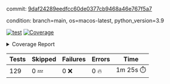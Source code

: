 commit: [9daf24289eedfcc60de0377cb9468a46e767f5a7](https://github.com/rcmdnk/homebrew-file/tree/9daf24289eedfcc60de0377cb9468a46e767f5a7)

condition: branch=main, os=macos-latest, python_version=3.9

[![test](https://github.com/rcmdnk/homebrew-file/actions/workflows/test.yml/badge.svg)](https://github.com/rcmdnk/homebrew-file/actions/runs/16519129215)
<a href="https://github.com/rcmdnk/homebrew-file/blob/9daf24289eedfcc60de0377cb9468a46e767f5a7/README.md"><img alt="Coverage" src="https://img.shields.io/badge/Coverage-57%25-orange.svg" /></a><details><summary>Coverage Report </summary><table><tr><th>File</th><th>Stmts</th><th>Miss</th><th>Cover</th><th>Missing</th></tr><tbody><tr><td colspan="5"><b>bin</b></td></tr><tr><td>&nbsp; &nbsp;<a href="https://github.com/rcmdnk/homebrew-file/blob/9daf24289eedfcc60de0377cb9468a46e767f5a7/bin/brew-file">brew-file</a></td><td>2162</td><td>940</td><td>57%</td><td><a href="https://github.com/rcmdnk/homebrew-file/blob/9daf24289eedfcc60de0377cb9468a46e767f5a7/bin/brew-file#L56-L62">56&ndash;62</a>, <a href="https://github.com/rcmdnk/homebrew-file/blob/9daf24289eedfcc60de0377cb9468a46e767f5a7/bin/brew-file#L149">149</a>, <a href="https://github.com/rcmdnk/homebrew-file/blob/9daf24289eedfcc60de0377cb9468a46e767f5a7/bin/brew-file#L161">161</a>, <a href="https://github.com/rcmdnk/homebrew-file/blob/9daf24289eedfcc60de0377cb9468a46e767f5a7/bin/brew-file#L164">164</a>, <a href="https://github.com/rcmdnk/homebrew-file/blob/9daf24289eedfcc60de0377cb9468a46e767f5a7/bin/brew-file#L213">213</a>, <a href="https://github.com/rcmdnk/homebrew-file/blob/9daf24289eedfcc60de0377cb9468a46e767f5a7/bin/brew-file#L307">307</a>, <a href="https://github.com/rcmdnk/homebrew-file/blob/9daf24289eedfcc60de0377cb9468a46e767f5a7/bin/brew-file#L310">310</a>, <a href="https://github.com/rcmdnk/homebrew-file/blob/9daf24289eedfcc60de0377cb9468a46e767f5a7/bin/brew-file#L378-L380">378&ndash;380</a>, <a href="https://github.com/rcmdnk/homebrew-file/blob/9daf24289eedfcc60de0377cb9468a46e767f5a7/bin/brew-file#L389-L390">389&ndash;390</a>, <a href="https://github.com/rcmdnk/homebrew-file/blob/9daf24289eedfcc60de0377cb9468a46e767f5a7/bin/brew-file#L484">484</a>, <a href="https://github.com/rcmdnk/homebrew-file/blob/9daf24289eedfcc60de0377cb9468a46e767f5a7/bin/brew-file#L490-L493">490&ndash;493</a>, <a href="https://github.com/rcmdnk/homebrew-file/blob/9daf24289eedfcc60de0377cb9468a46e767f5a7/bin/brew-file#L531-L555">531&ndash;555</a>, <a href="https://github.com/rcmdnk/homebrew-file/blob/9daf24289eedfcc60de0377cb9468a46e767f5a7/bin/brew-file#L559-L567">559&ndash;567</a>, <a href="https://github.com/rcmdnk/homebrew-file/blob/9daf24289eedfcc60de0377cb9468a46e767f5a7/bin/brew-file#L693">693</a>, <a href="https://github.com/rcmdnk/homebrew-file/blob/9daf24289eedfcc60de0377cb9468a46e767f5a7/bin/brew-file#L813-L817">813&ndash;817</a>, <a href="https://github.com/rcmdnk/homebrew-file/blob/9daf24289eedfcc60de0377cb9468a46e767f5a7/bin/brew-file#L830-L835">830&ndash;835</a>, <a href="https://github.com/rcmdnk/homebrew-file/blob/9daf24289eedfcc60de0377cb9468a46e767f5a7/bin/brew-file#L846">846</a>, <a href="https://github.com/rcmdnk/homebrew-file/blob/9daf24289eedfcc60de0377cb9468a46e767f5a7/bin/brew-file#L863">863</a>, <a href="https://github.com/rcmdnk/homebrew-file/blob/9daf24289eedfcc60de0377cb9468a46e767f5a7/bin/brew-file#L867-L875">867&ndash;875</a>, <a href="https://github.com/rcmdnk/homebrew-file/blob/9daf24289eedfcc60de0377cb9468a46e767f5a7/bin/brew-file#L884-L887">884&ndash;887</a>, <a href="https://github.com/rcmdnk/homebrew-file/blob/9daf24289eedfcc60de0377cb9468a46e767f5a7/bin/brew-file#L889-L892">889&ndash;892</a>, <a href="https://github.com/rcmdnk/homebrew-file/blob/9daf24289eedfcc60de0377cb9468a46e767f5a7/bin/brew-file#L894-L897">894&ndash;897</a>, <a href="https://github.com/rcmdnk/homebrew-file/blob/9daf24289eedfcc60de0377cb9468a46e767f5a7/bin/brew-file#L908-L926">908&ndash;926</a>, <a href="https://github.com/rcmdnk/homebrew-file/blob/9daf24289eedfcc60de0377cb9468a46e767f5a7/bin/brew-file#L977-L987">977&ndash;987</a>, <a href="https://github.com/rcmdnk/homebrew-file/blob/9daf24289eedfcc60de0377cb9468a46e767f5a7/bin/brew-file#L990-L1017">990&ndash;1017</a>, <a href="https://github.com/rcmdnk/homebrew-file/blob/9daf24289eedfcc60de0377cb9468a46e767f5a7/bin/brew-file#L1033-L1048">1033&ndash;1048</a>, <a href="https://github.com/rcmdnk/homebrew-file/blob/9daf24289eedfcc60de0377cb9468a46e767f5a7/bin/brew-file#L1090">1090</a>, <a href="https://github.com/rcmdnk/homebrew-file/blob/9daf24289eedfcc60de0377cb9468a46e767f5a7/bin/brew-file#L1106-L1111">1106&ndash;1111</a>, <a href="https://github.com/rcmdnk/homebrew-file/blob/9daf24289eedfcc60de0377cb9468a46e767f5a7/bin/brew-file#L1115-L1117">1115&ndash;1117</a>, <a href="https://github.com/rcmdnk/homebrew-file/blob/9daf24289eedfcc60de0377cb9468a46e767f5a7/bin/brew-file#L1121-L1124">1121&ndash;1124</a>, <a href="https://github.com/rcmdnk/homebrew-file/blob/9daf24289eedfcc60de0377cb9468a46e767f5a7/bin/brew-file#L1128-L1130">1128&ndash;1130</a>, <a href="https://github.com/rcmdnk/homebrew-file/blob/9daf24289eedfcc60de0377cb9468a46e767f5a7/bin/brew-file#L1134-L1136">1134&ndash;1136</a>, <a href="https://github.com/rcmdnk/homebrew-file/blob/9daf24289eedfcc60de0377cb9468a46e767f5a7/bin/brew-file#L1140-L1142">1140&ndash;1142</a>, <a href="https://github.com/rcmdnk/homebrew-file/blob/9daf24289eedfcc60de0377cb9468a46e767f5a7/bin/brew-file#L1146-L1148">1146&ndash;1148</a>, <a href="https://github.com/rcmdnk/homebrew-file/blob/9daf24289eedfcc60de0377cb9468a46e767f5a7/bin/brew-file#L1152-L1154">1152&ndash;1154</a>, <a href="https://github.com/rcmdnk/homebrew-file/blob/9daf24289eedfcc60de0377cb9468a46e767f5a7/bin/brew-file#L1158-L1161">1158&ndash;1161</a>, <a href="https://github.com/rcmdnk/homebrew-file/blob/9daf24289eedfcc60de0377cb9468a46e767f5a7/bin/brew-file#L1165-L1167">1165&ndash;1167</a>, <a href="https://github.com/rcmdnk/homebrew-file/blob/9daf24289eedfcc60de0377cb9468a46e767f5a7/bin/brew-file#L1185">1185</a>, <a href="https://github.com/rcmdnk/homebrew-file/blob/9daf24289eedfcc60de0377cb9468a46e767f5a7/bin/brew-file#L1235-L1237">1235&ndash;1237</a>, <a href="https://github.com/rcmdnk/homebrew-file/blob/9daf24289eedfcc60de0377cb9468a46e767f5a7/bin/brew-file#L1240">1240</a>, <a href="https://github.com/rcmdnk/homebrew-file/blob/9daf24289eedfcc60de0377cb9468a46e767f5a7/bin/brew-file#L1246">1246</a>, <a href="https://github.com/rcmdnk/homebrew-file/blob/9daf24289eedfcc60de0377cb9468a46e767f5a7/bin/brew-file#L1268-L1271">1268&ndash;1271</a>, <a href="https://github.com/rcmdnk/homebrew-file/blob/9daf24289eedfcc60de0377cb9468a46e767f5a7/bin/brew-file#L1349">1349</a>, <a href="https://github.com/rcmdnk/homebrew-file/blob/9daf24289eedfcc60de0377cb9468a46e767f5a7/bin/brew-file#L1386">1386</a>, <a href="https://github.com/rcmdnk/homebrew-file/blob/9daf24289eedfcc60de0377cb9468a46e767f5a7/bin/brew-file#L1423">1423</a>, <a href="https://github.com/rcmdnk/homebrew-file/blob/9daf24289eedfcc60de0377cb9468a46e767f5a7/bin/brew-file#L1426">1426</a>, <a href="https://github.com/rcmdnk/homebrew-file/blob/9daf24289eedfcc60de0377cb9468a46e767f5a7/bin/brew-file#L1438">1438</a>, <a href="https://github.com/rcmdnk/homebrew-file/blob/9daf24289eedfcc60de0377cb9468a46e767f5a7/bin/brew-file#L1440">1440</a>, <a href="https://github.com/rcmdnk/homebrew-file/blob/9daf24289eedfcc60de0377cb9468a46e767f5a7/bin/brew-file#L1475-L1476">1475&ndash;1476</a>, <a href="https://github.com/rcmdnk/homebrew-file/blob/9daf24289eedfcc60de0377cb9468a46e767f5a7/bin/brew-file#L1481-L1484">1481&ndash;1484</a>, <a href="https://github.com/rcmdnk/homebrew-file/blob/9daf24289eedfcc60de0377cb9468a46e767f5a7/bin/brew-file#L1514-L1541">1514&ndash;1541</a>, <a href="https://github.com/rcmdnk/homebrew-file/blob/9daf24289eedfcc60de0377cb9468a46e767f5a7/bin/brew-file#L1548">1548</a>, <a href="https://github.com/rcmdnk/homebrew-file/blob/9daf24289eedfcc60de0377cb9468a46e767f5a7/bin/brew-file#L1550">1550</a>, <a href="https://github.com/rcmdnk/homebrew-file/blob/9daf24289eedfcc60de0377cb9468a46e767f5a7/bin/brew-file#L1559-L1560">1559&ndash;1560</a>, <a href="https://github.com/rcmdnk/homebrew-file/blob/9daf24289eedfcc60de0377cb9468a46e767f5a7/bin/brew-file#L1565">1565</a>, <a href="https://github.com/rcmdnk/homebrew-file/blob/9daf24289eedfcc60de0377cb9468a46e767f5a7/bin/brew-file#L1571">1571</a>, <a href="https://github.com/rcmdnk/homebrew-file/blob/9daf24289eedfcc60de0377cb9468a46e767f5a7/bin/brew-file#L1575-L1586">1575&ndash;1586</a>, <a href="https://github.com/rcmdnk/homebrew-file/blob/9daf24289eedfcc60de0377cb9468a46e767f5a7/bin/brew-file#L1589-L1594">1589&ndash;1594</a>, <a href="https://github.com/rcmdnk/homebrew-file/blob/9daf24289eedfcc60de0377cb9468a46e767f5a7/bin/brew-file#L1605-L1625">1605&ndash;1625</a>, <a href="https://github.com/rcmdnk/homebrew-file/blob/9daf24289eedfcc60de0377cb9468a46e767f5a7/bin/brew-file#L1653">1653</a>, <a href="https://github.com/rcmdnk/homebrew-file/blob/9daf24289eedfcc60de0377cb9468a46e767f5a7/bin/brew-file#L1692-L1699">1692&ndash;1699</a>, <a href="https://github.com/rcmdnk/homebrew-file/blob/9daf24289eedfcc60de0377cb9468a46e767f5a7/bin/brew-file#L1706-L1714">1706&ndash;1714</a>, <a href="https://github.com/rcmdnk/homebrew-file/blob/9daf24289eedfcc60de0377cb9468a46e767f5a7/bin/brew-file#L1730">1730</a>, <a href="https://github.com/rcmdnk/homebrew-file/blob/9daf24289eedfcc60de0377cb9468a46e767f5a7/bin/brew-file#L1740">1740</a>, <a href="https://github.com/rcmdnk/homebrew-file/blob/9daf24289eedfcc60de0377cb9468a46e767f5a7/bin/brew-file#L1746">1746</a>, <a href="https://github.com/rcmdnk/homebrew-file/blob/9daf24289eedfcc60de0377cb9468a46e767f5a7/bin/brew-file#L1756">1756</a>, <a href="https://github.com/rcmdnk/homebrew-file/blob/9daf24289eedfcc60de0377cb9468a46e767f5a7/bin/brew-file#L1765-L1766">1765&ndash;1766</a>, <a href="https://github.com/rcmdnk/homebrew-file/blob/9daf24289eedfcc60de0377cb9468a46e767f5a7/bin/brew-file#L1770">1770</a>, <a href="https://github.com/rcmdnk/homebrew-file/blob/9daf24289eedfcc60de0377cb9468a46e767f5a7/bin/brew-file#L1776">1776</a>, <a href="https://github.com/rcmdnk/homebrew-file/blob/9daf24289eedfcc60de0377cb9468a46e767f5a7/bin/brew-file#L1782-L1786">1782&ndash;1786</a>, <a href="https://github.com/rcmdnk/homebrew-file/blob/9daf24289eedfcc60de0377cb9468a46e767f5a7/bin/brew-file#L1802-L1809">1802&ndash;1809</a>, <a href="https://github.com/rcmdnk/homebrew-file/blob/9daf24289eedfcc60de0377cb9468a46e767f5a7/bin/brew-file#L1816-L1820">1816&ndash;1820</a>, <a href="https://github.com/rcmdnk/homebrew-file/blob/9daf24289eedfcc60de0377cb9468a46e767f5a7/bin/brew-file#L1824">1824</a>, <a href="https://github.com/rcmdnk/homebrew-file/blob/9daf24289eedfcc60de0377cb9468a46e767f5a7/bin/brew-file#L1837-L1838">1837&ndash;1838</a>, <a href="https://github.com/rcmdnk/homebrew-file/blob/9daf24289eedfcc60de0377cb9468a46e767f5a7/bin/brew-file#L1859-L1967">1859&ndash;1967</a>, <a href="https://github.com/rcmdnk/homebrew-file/blob/9daf24289eedfcc60de0377cb9468a46e767f5a7/bin/brew-file#L1970-L1979">1970&ndash;1979</a>, <a href="https://github.com/rcmdnk/homebrew-file/blob/9daf24289eedfcc60de0377cb9468a46e767f5a7/bin/brew-file#L1992">1992</a>, <a href="https://github.com/rcmdnk/homebrew-file/blob/9daf24289eedfcc60de0377cb9468a46e767f5a7/bin/brew-file#L1997">1997</a>, <a href="https://github.com/rcmdnk/homebrew-file/blob/9daf24289eedfcc60de0377cb9468a46e767f5a7/bin/brew-file#L2002-L2041">2002&ndash;2041</a>, <a href="https://github.com/rcmdnk/homebrew-file/blob/9daf24289eedfcc60de0377cb9468a46e767f5a7/bin/brew-file#L2051-L2078">2051&ndash;2078</a>, <a href="https://github.com/rcmdnk/homebrew-file/blob/9daf24289eedfcc60de0377cb9468a46e767f5a7/bin/brew-file#L2082-L2148">2082&ndash;2148</a>, <a href="https://github.com/rcmdnk/homebrew-file/blob/9daf24289eedfcc60de0377cb9468a46e767f5a7/bin/brew-file#L2155-L2158">2155&ndash;2158</a>, <a href="https://github.com/rcmdnk/homebrew-file/blob/9daf24289eedfcc60de0377cb9468a46e767f5a7/bin/brew-file#L2167-L2170">2167&ndash;2170</a>, <a href="https://github.com/rcmdnk/homebrew-file/blob/9daf24289eedfcc60de0377cb9468a46e767f5a7/bin/brew-file#L2179-L2182">2179&ndash;2182</a>, <a href="https://github.com/rcmdnk/homebrew-file/blob/9daf24289eedfcc60de0377cb9468a46e767f5a7/bin/brew-file#L2191-L2212">2191&ndash;2212</a>, <a href="https://github.com/rcmdnk/homebrew-file/blob/9daf24289eedfcc60de0377cb9468a46e767f5a7/bin/brew-file#L2222-L2240">2222&ndash;2240</a>, <a href="https://github.com/rcmdnk/homebrew-file/blob/9daf24289eedfcc60de0377cb9468a46e767f5a7/bin/brew-file#L2249-L2259">2249&ndash;2259</a>, <a href="https://github.com/rcmdnk/homebrew-file/blob/9daf24289eedfcc60de0377cb9468a46e767f5a7/bin/brew-file#L2262-L2277">2262&ndash;2277</a>, <a href="https://github.com/rcmdnk/homebrew-file/blob/9daf24289eedfcc60de0377cb9468a46e767f5a7/bin/brew-file#L2280-L2292">2280&ndash;2292</a>, <a href="https://github.com/rcmdnk/homebrew-file/blob/9daf24289eedfcc60de0377cb9468a46e767f5a7/bin/brew-file#L2299">2299</a>, <a href="https://github.com/rcmdnk/homebrew-file/blob/9daf24289eedfcc60de0377cb9468a46e767f5a7/bin/brew-file#L2303-L2310">2303&ndash;2310</a>, <a href="https://github.com/rcmdnk/homebrew-file/blob/9daf24289eedfcc60de0377cb9468a46e767f5a7/bin/brew-file#L2317-L2318">2317&ndash;2318</a>, <a href="https://github.com/rcmdnk/homebrew-file/blob/9daf24289eedfcc60de0377cb9468a46e767f5a7/bin/brew-file#L2347">2347</a>, <a href="https://github.com/rcmdnk/homebrew-file/blob/9daf24289eedfcc60de0377cb9468a46e767f5a7/bin/brew-file#L2353">2353</a>, <a href="https://github.com/rcmdnk/homebrew-file/blob/9daf24289eedfcc60de0377cb9468a46e767f5a7/bin/brew-file#L2361-L2365">2361&ndash;2365</a>, <a href="https://github.com/rcmdnk/homebrew-file/blob/9daf24289eedfcc60de0377cb9468a46e767f5a7/bin/brew-file#L2376-L2379">2376&ndash;2379</a>, <a href="https://github.com/rcmdnk/homebrew-file/blob/9daf24289eedfcc60de0377cb9468a46e767f5a7/bin/brew-file#L2386">2386</a>, <a href="https://github.com/rcmdnk/homebrew-file/blob/9daf24289eedfcc60de0377cb9468a46e767f5a7/bin/brew-file#L2393">2393</a>, <a href="https://github.com/rcmdnk/homebrew-file/blob/9daf24289eedfcc60de0377cb9468a46e767f5a7/bin/brew-file#L2397">2397</a>, <a href="https://github.com/rcmdnk/homebrew-file/blob/9daf24289eedfcc60de0377cb9468a46e767f5a7/bin/brew-file#L2418-L2451">2418&ndash;2451</a>, <a href="https://github.com/rcmdnk/homebrew-file/blob/9daf24289eedfcc60de0377cb9468a46e767f5a7/bin/brew-file#L2471">2471</a>, <a href="https://github.com/rcmdnk/homebrew-file/blob/9daf24289eedfcc60de0377cb9468a46e767f5a7/bin/brew-file#L2488-L2489">2488&ndash;2489</a>, <a href="https://github.com/rcmdnk/homebrew-file/blob/9daf24289eedfcc60de0377cb9468a46e767f5a7/bin/brew-file#L2493">2493</a>, <a href="https://github.com/rcmdnk/homebrew-file/blob/9daf24289eedfcc60de0377cb9468a46e767f5a7/bin/brew-file#L2498-L2499">2498&ndash;2499</a>, <a href="https://github.com/rcmdnk/homebrew-file/blob/9daf24289eedfcc60de0377cb9468a46e767f5a7/bin/brew-file#L2505-L2525">2505&ndash;2525</a>, <a href="https://github.com/rcmdnk/homebrew-file/blob/9daf24289eedfcc60de0377cb9468a46e767f5a7/bin/brew-file#L2529-L2539">2529&ndash;2539</a>, <a href="https://github.com/rcmdnk/homebrew-file/blob/9daf24289eedfcc60de0377cb9468a46e767f5a7/bin/brew-file#L2542">2542</a>, <a href="https://github.com/rcmdnk/homebrew-file/blob/9daf24289eedfcc60de0377cb9468a46e767f5a7/bin/brew-file#L2558">2558</a>, <a href="https://github.com/rcmdnk/homebrew-file/blob/9daf24289eedfcc60de0377cb9468a46e767f5a7/bin/brew-file#L2562-L2568">2562&ndash;2568</a>, <a href="https://github.com/rcmdnk/homebrew-file/blob/9daf24289eedfcc60de0377cb9468a46e767f5a7/bin/brew-file#L2570">2570</a>, <a href="https://github.com/rcmdnk/homebrew-file/blob/9daf24289eedfcc60de0377cb9468a46e767f5a7/bin/brew-file#L2576">2576</a>, <a href="https://github.com/rcmdnk/homebrew-file/blob/9daf24289eedfcc60de0377cb9468a46e767f5a7/bin/brew-file#L2605-L2617">2605&ndash;2617</a>, <a href="https://github.com/rcmdnk/homebrew-file/blob/9daf24289eedfcc60de0377cb9468a46e767f5a7/bin/brew-file#L2633-L2634">2633&ndash;2634</a>, <a href="https://github.com/rcmdnk/homebrew-file/blob/9daf24289eedfcc60de0377cb9468a46e767f5a7/bin/brew-file#L2636">2636</a>, <a href="https://github.com/rcmdnk/homebrew-file/blob/9daf24289eedfcc60de0377cb9468a46e767f5a7/bin/brew-file#L2646">2646</a>, <a href="https://github.com/rcmdnk/homebrew-file/blob/9daf24289eedfcc60de0377cb9468a46e767f5a7/bin/brew-file#L2661-L2908">2661&ndash;2908</a>, <a href="https://github.com/rcmdnk/homebrew-file/blob/9daf24289eedfcc60de0377cb9468a46e767f5a7/bin/brew-file#L2928-L2930">2928&ndash;2930</a>, <a href="https://github.com/rcmdnk/homebrew-file/blob/9daf24289eedfcc60de0377cb9468a46e767f5a7/bin/brew-file#L2939-L2949">2939&ndash;2949</a>, <a href="https://github.com/rcmdnk/homebrew-file/blob/9daf24289eedfcc60de0377cb9468a46e767f5a7/bin/brew-file#L2961-L2967">2961&ndash;2967</a>, <a href="https://github.com/rcmdnk/homebrew-file/blob/9daf24289eedfcc60de0377cb9468a46e767f5a7/bin/brew-file#L2979-L2993">2979&ndash;2993</a>, <a href="https://github.com/rcmdnk/homebrew-file/blob/9daf24289eedfcc60de0377cb9468a46e767f5a7/bin/brew-file#L2999-L3036">2999&ndash;3036</a>, <a href="https://github.com/rcmdnk/homebrew-file/blob/9daf24289eedfcc60de0377cb9468a46e767f5a7/bin/brew-file#L3044-L3068">3044&ndash;3068</a>, <a href="https://github.com/rcmdnk/homebrew-file/blob/9daf24289eedfcc60de0377cb9468a46e767f5a7/bin/brew-file#L3072-L3085">3072&ndash;3085</a>, <a href="https://github.com/rcmdnk/homebrew-file/blob/9daf24289eedfcc60de0377cb9468a46e767f5a7/bin/brew-file#L3089-L3102">3089&ndash;3102</a>, <a href="https://github.com/rcmdnk/homebrew-file/blob/9daf24289eedfcc60de0377cb9468a46e767f5a7/bin/brew-file#L3106">3106</a>, <a href="https://github.com/rcmdnk/homebrew-file/blob/9daf24289eedfcc60de0377cb9468a46e767f5a7/bin/brew-file#L3136-L3137">3136&ndash;3137</a>, <a href="https://github.com/rcmdnk/homebrew-file/blob/9daf24289eedfcc60de0377cb9468a46e767f5a7/bin/brew-file#L3228">3228</a>, <a href="https://github.com/rcmdnk/homebrew-file/blob/9daf24289eedfcc60de0377cb9468a46e767f5a7/bin/brew-file#L3230">3230</a>, <a href="https://github.com/rcmdnk/homebrew-file/blob/9daf24289eedfcc60de0377cb9468a46e767f5a7/bin/brew-file#L3235-L3246">3235&ndash;3246</a>, <a href="https://github.com/rcmdnk/homebrew-file/blob/9daf24289eedfcc60de0377cb9468a46e767f5a7/bin/brew-file#L3262">3262</a>, <a href="https://github.com/rcmdnk/homebrew-file/blob/9daf24289eedfcc60de0377cb9468a46e767f5a7/bin/brew-file#L3280-L3297">3280&ndash;3297</a>, <a href="https://github.com/rcmdnk/homebrew-file/blob/9daf24289eedfcc60de0377cb9468a46e767f5a7/bin/brew-file#L3320">3320</a>, <a href="https://github.com/rcmdnk/homebrew-file/blob/9daf24289eedfcc60de0377cb9468a46e767f5a7/bin/brew-file#L3326">3326</a>, <a href="https://github.com/rcmdnk/homebrew-file/blob/9daf24289eedfcc60de0377cb9468a46e767f5a7/bin/brew-file#L3330-L3341">3330&ndash;3341</a>, <a href="https://github.com/rcmdnk/homebrew-file/blob/9daf24289eedfcc60de0377cb9468a46e767f5a7/bin/brew-file#L3350">3350</a>, <a href="https://github.com/rcmdnk/homebrew-file/blob/9daf24289eedfcc60de0377cb9468a46e767f5a7/bin/brew-file#L3362">3362</a>, <a href="https://github.com/rcmdnk/homebrew-file/blob/9daf24289eedfcc60de0377cb9468a46e767f5a7/bin/brew-file#L3364-L3368">3364&ndash;3368</a>, <a href="https://github.com/rcmdnk/homebrew-file/blob/9daf24289eedfcc60de0377cb9468a46e767f5a7/bin/brew-file#L3372-L3375">3372&ndash;3375</a>, <a href="https://github.com/rcmdnk/homebrew-file/blob/9daf24289eedfcc60de0377cb9468a46e767f5a7/bin/brew-file#L3378-L3381">3378&ndash;3381</a>, <a href="https://github.com/rcmdnk/homebrew-file/blob/9daf24289eedfcc60de0377cb9468a46e767f5a7/bin/brew-file#L3384-L3392">3384&ndash;3392</a>, <a href="https://github.com/rcmdnk/homebrew-file/blob/9daf24289eedfcc60de0377cb9468a46e767f5a7/bin/brew-file#L3421-L3428">3421&ndash;3428</a>, <a href="https://github.com/rcmdnk/homebrew-file/blob/9daf24289eedfcc60de0377cb9468a46e767f5a7/bin/brew-file#L3439-L3446">3439&ndash;3446</a>, <a href="https://github.com/rcmdnk/homebrew-file/blob/9daf24289eedfcc60de0377cb9468a46e767f5a7/bin/brew-file#L3527-L3529">3527&ndash;3529</a>, <a href="https://github.com/rcmdnk/homebrew-file/blob/9daf24289eedfcc60de0377cb9468a46e767f5a7/bin/brew-file#L3552">3552</a>, <a href="https://github.com/rcmdnk/homebrew-file/blob/9daf24289eedfcc60de0377cb9468a46e767f5a7/bin/brew-file#L3558">3558</a>, <a href="https://github.com/rcmdnk/homebrew-file/blob/9daf24289eedfcc60de0377cb9468a46e767f5a7/bin/brew-file#L3570-L4253">3570&ndash;4253</a>, <a href="https://github.com/rcmdnk/homebrew-file/blob/9daf24289eedfcc60de0377cb9468a46e767f5a7/bin/brew-file#L4257">4257</a></td></tr><tr><td><b>TOTAL</b></td><td><b>2162</b></td><td><b>940</b></td><td><b>57%</b></td><td>&nbsp;</td></tr></tbody></table></details>

| Tests | Skipped | Failures | Errors | Time |
| ----- | ------- | -------- | -------- | ------------------ |
| 129 | 0 :zzz: | 0 :x: | 0 :fire: | 1m 25s :stopwatch: |


